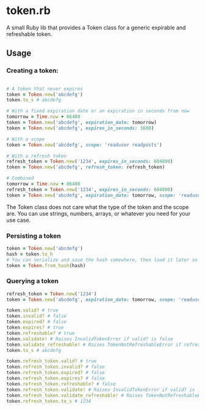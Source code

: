 # token.rb

A small Ruby lib that provides a Token class for a generic expirable and refreshable token.

## Usage

### Creating a token:
```ruby

# A token that never expires
token = Token.new('abcdefg')
token.to_s # abcdefg

# With a fixed expiration date or an expiration in seconds from now
tomorrow = Time.now + 86400
token = Token.new('abcdefg', expiration_date: tomorrow)
token = Token.new('abcdefg', expires_in_seconds: 3600)

# With a scope
token = Token.new('abcdefg', scope: 'readuser readposts')

# With a refresh token
refresh_token = Token.new('1234', expires_in_seconds: 604800)
token = Token.new('abcdefg', refresh_token: refresh_token)

# Combined
tomorrow = Time.now + 86400
refresh_token = Token.new('1234', expires_in_seconds: 604800)
token = Token.new('abcdefg', expiration_date: tomorrow, scope: 'readuser readposts', refresh_token: refresh_token)
```

The Token class does not care what the type of the token and the scope are. You can use strings, numbers, arrays, or whatever you need for your use case.

### Persisting a token
```ruby
token = Token.new('abcdefg')
hash = token.to_h
# You can serialize and save the hash somewhere, then load it later as follows
token = Token.from_hash(hash)
```

### Querying a token
```ruby
refresh_token = Token.new('1234')
token = Token.new('abcdefg', expiration_date: tomorrow, scope: 'readuser readposts', refresh_token: refresh_token)

token.valid? # true
token.invalid? # false
token.expired? # false
token.expires? # true
token.refreshable? # true
token.validate! # Raises InvalidTokenError if valid? is false
token.validate_refreshable! # Raises TokenNotRefreshableError if refreshable? is false
token.to_s # abcdefg

token.refresh_token.valid? # true
token.refresh_token.invalid? # false
token.refresh_token.expired? # false
token.refresh_token.expires? # false
token.refresh_token.refreshable? # false
token.refresh_token.validate! # Raises InvalidTokenError if valid? is false
token.refresh_token.validate_refreshable! # Raises TokenNotRefreshableError if refreshable? is false
token.refresh_token.to_s # 1234
